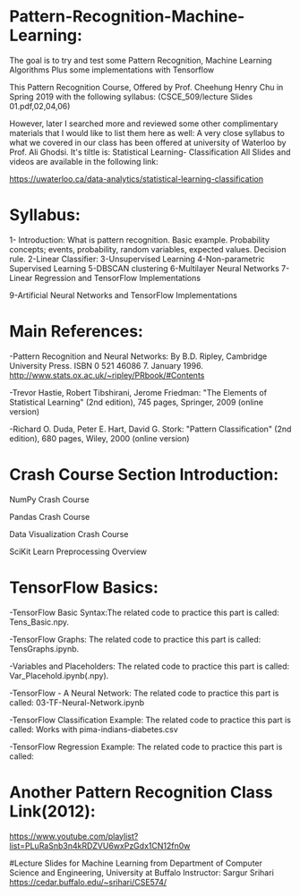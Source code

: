 # Pattern-Recognition-Machine-Learning:
The goal is to try and test some Pattern Recognition, Machine Learning Algorithms Plus some implementations with Tensorflow

This Pattern Recognition Course, Offered by Prof. Cheehung Henry Chu in Spring 2019 with the following syllabus:
(CSCE_509/lecture Slides 01.pdf,02,04,06)

However, later I searched more and reviewed some other complimentary materials that I would like to list them here as well:
A very close syllabus to what we covered in our class has been offered at university of Waterloo by Prof. Ali Ghodsi. 
It's tiltle is: Statistical Learning- Classification
All Slides and videos are available in the following link:

https://uwaterloo.ca/data-analytics/statistical-learning-classification





# Syllabus:

1- Introduction: What is pattern recognition.
Basic example. Probability concepts; events, probability, random variables, expected values. Decision rule.
2-Linear Classifier:
3-Unsupervised Learning
4-Non-parametric Supervised Learning
5-DBSCAN clustering
6-Multilayer Neural Networks
7-Linear Regression and TensorFlow Implementations

9-Artificial Neural Networks and TensorFlow Implementations

# Main References:
-Pattern Recognition and Neural Networks: By B.D. Ripley, Cambridge University Press. ISBN 0 521 46086 7. January 1996.
http://www.stats.ox.ac.uk/~ripley/PRbook/#Contents

-Trevor Hastie, Robert Tibshirani, Jerome Friedman: "The Elements of Statistical Learning" (2nd edition), 745 pages, Springer, 2009 (online version)

-Richard O. Duda, Peter E. Hart, David G. Stork: "Pattern Classification" (2nd edition), 680 pages, Wiley, 2000 (online version)


# Crash Course Section Introduction:
NumPy Crash Course

Pandas Crash Course

Data Visualization Crash Course

SciKit Learn Preprocessing Overview 


# TensorFlow Basics:

-TensorFlow Basic Syntax:The related code to practice this part is called: Tens_Basic.npy.

-TensorFlow Graphs: The related code to practice this part is called: TensGraphs.ipynb.

-Variables and Placeholders: The related code to practice this part is called: Var_Placehold.ipynb(.npy).

-TensorFlow - A Neural Network: The related code to practice this part is called: 03-TF-Neural-Network.ipynb

-TensorFlow Classification Example: The related code to practice this part is called: Works with pima-indians-diabetes.csv

-TensorFlow Regression Example: The related code to practice this part is called:  

# Another Pattern Recognition Class Link(2012):
https://www.youtube.com/playlist?list=PLuRaSnb3n4kRDZVU6wxPzGdx1CN12fn0w

#Lecture Slides for Machine Learning from Department of Computer Science and Engineering, University at Buffalo 
Instructor: Sargur Srihari 
https://cedar.buffalo.edu/~srihari/CSE574/


